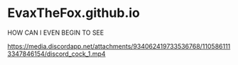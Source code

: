 # EvaxTheFox.github.io
HOW CAN I EVEN BEGIN TO SEE

https://media.discordapp.net/attachments/934062419733536768/1105861113347846154/discord_cock_1.mp4
